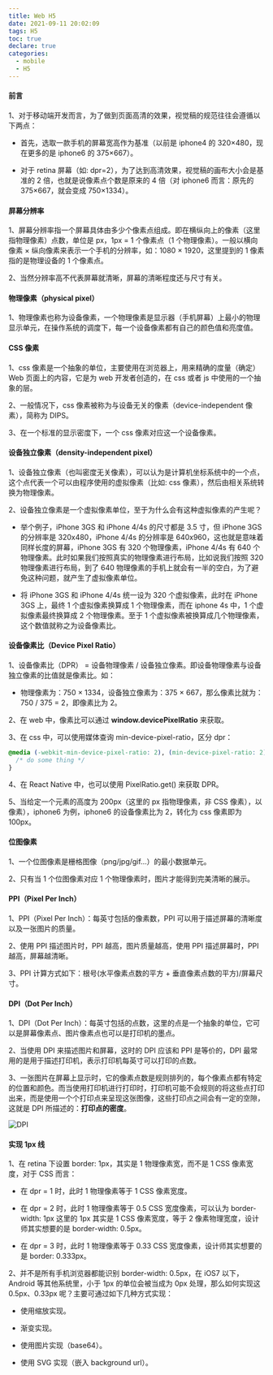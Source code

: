 ```yaml
---
title: Web H5
date: 2021-09-11 20:02:09
tags: H5
toc: true
declare: true
categories:
  - mobile
  - H5
---
```


#### 前言

1、对于移动端开发而言，为了做到页面高清的效果，视觉稿的规范往往会遵循以下两点：

- 首先，选取一款手机的屏幕宽高作为基准（以前是 iphone4 的 320×480，现在更多的是 iphone6 的 375×667）。

- 对于 retina 屏幕（如: dpr=2），为了达到高清效果，视觉稿的画布大小会是基准的 2 倍，也就是说像素点个数是原来的 4 倍（对 iphone6 而言：原先的 375×667，就会变成 750×1334）。

#### 屏幕分辨率

1、屏幕分辨率指一个屏幕具体由多少个像素点组成。即在横纵向上的像素（这里指物理像素）点数，单位是 px，1px = 1 个像素点（1 个物理像素）。一般以横向像素 × 纵向像素来表示一个手机的分辨率，如：1080 × 1920，这里提到的 1 像素指的是物理设备的 1 个像素点。

2、当然分辨率高不代表屏幕就清晰，屏幕的清晰程度还与尺寸有关。

#### 物理像素（physical pixel）

1、物理像素也称为设备像素，一个物理像素是显示器（手机屏幕）上最小的物理显示单元，在操作系统的调度下，每一个设备像素都有自己的颜色值和亮度值。

<!-- more -->

#### CSS 像素

1、css 像素是一个抽象的单位，主要使用在浏览器上，用来精确的度量（确定）Web 页面上的内容，它是为 web 开发者创造的，在 css 或者 js 中使用的一个抽象的层。

2、一般情况下，css 像素被称为与设备无关的像素（device-independent 像素），简称为 DIPS。

3、在一个标准的显示密度下，一个 css 像素对应这一个设备像素。

#### 设备独立像素（density-independent pixel）

1、设备独立像素（也叫密度无关像素），可以认为是计算机坐标系统中的一个点，这个点代表一个可以由程序使用的虚拟像素（比如: css 像素），然后由相关系统转换为物理像素。

2、设备独立像素是一个虚拟像素单位，至于为什么会有这种虚拟像素的产生呢？

- 举个例子，iPhone 3GS 和 iPhone 4/4s 的尺寸都是 3.5 寸，但 iPhone 3GS 的分辨率是 320x480，iPhone 4/4s 的分辨率是 640x960，这也就是意味着同样长度的屏幕，iPhone 3GS 有 320 个物理像素，iPhone 4/4s 有 640 个物理像素。此时如果我们按照真实的物理像素进行布局，比如说我们按照 320 物理像素进行布局，到了 640 物理像素的手机上就会有一半的空白，为了避免这种问题，就产生了虚拟像素单位。

- 将 iPhone 3GS 和 iPhone 4/4s 统一设为 320 个虚拟像素，此时在 iPhone 3GS 上，最终 1 个虚拟像素换算成 1 个物理像素，而在 iphone 4s 中，1 个虚拟像素最终换算成 2 个物理像素。至于 1 个虚拟像素被换算成几个物理像素，这个数值就称之为设备像素比。

#### 设备像素比（Device Pixel Ratio）

1、设备像素比（DPR） = 设备物理像素 / 设备独立像素。即设备物理像素与设备独立像素的比值就是像素比。如：

- 物理像素为：750 × 1334，设备独立像素为：375 × 667，那么像素比就为：750 / 375 = 2，即像素比为 2。

2、在 web 中，像素比可以通过 **window.devicePixelRatio** 来获取。

3、在 css 中，可以使用媒体查询 min-device-pixel-ratio，区分 dpr：

```css
@media (-webkit-min-device-pixel-ratio: 2), (min-device-pixel-ratio: 2) {
  /* do some thing */
}
```

4、在 React Native 中，也可以使用 PixelRatio.get() 来获取 DPR。

5、当给定一个元素的高度为 200px（这里的 px 指物理像素，非 CSS 像素），以像素），iphone6 为例，iphone6 的设备像素比为 2，转化为 css 像素即为 100px。

#### 位图像素

1、一个位图像素是栅格图像（png/jpg/gif...）的最小数据单元。

2、只有当 1 个位图像素对应 1 个物理像素时，图片才能得到完美清晰的展示。

#### PPI（Pixel Per Inch）

1、PPI（Pixel Per Inch）：每英寸包括的像素数，PPI 可以用于描述屏幕的清晰度以及一张图片的质量。

2、使用 PPI 描述图片时，PPI 越高，图片质量越高，使用 PPI 描述屏幕时，PPI 越高，屏幕越清晰。

3、PPI 计算方式如下：根号(水平像素点数的平方 + 垂直像素点数的平方)/屏幕尺寸。

#### DPI（Dot Per Inch）

1、DPI（Dot Per Inch）：每英寸包括的点数，这里的点是一个抽象的单位，它可以是屏幕像素点、图片像素点也可以是打印机的墨点。

2、当使用 DPI 来描述图片和屏幕，这时的 DPI 应该和 PPI 是等价的，DPI 最常用的是用于描述打印机，表示打印机每英寸可以打印的点数。

3、一张图片在屏幕上显示时，它的像素点数是规则排列的，每个像素点都有特定的位置和颜色。而当使用打印机进行打印时，打印机可能不会规则的将这些点打印出来，而是使用一个个打印点来呈现这张图像，这些打印点之间会有一定的空隙，这就是 DPI 所描述的：**打印点的密度**。

![DPI](dpi.png)

#### 实现 1px 线

1、在 retina 下设置 border: 1px，其实是 1 物理像素宽，而不是 1 CSS 像素宽度，对于 CSS 而言：

- 在 dpr = 1 时，此时 1 物理像素等于 1 CSS 像素宽度。

- 在 dpr = 2 时，此时 1 物理像素等于 0.5 CSS 宽度像素，可以认为 border-width: 1px 这里的 1px 其实是 1 CSS 像素宽度，等于 2 像素物理宽度，设计师其实想要的是 border-width: 0.5px。

- 在 dpr = 3 时，此时 1 物理像素等于 0.33 CSS 宽度像素，设计师其实想要的是 border: 0.333px。

2、并不是所有手机浏览器都能识别 border-width: 0.5px，在 iOS7 以下，Android 等其他系统里，小于 1px 的单位会被当成为 0px 处理，那么如何实现这 0.5px、0.33px 呢？主要可通过如下几种方式实现：

- 使用缩放实现。

- 渐变实现。

- 使用图片实现（base64）。

- 使用 SVG 实现（嵌入 background url）。
